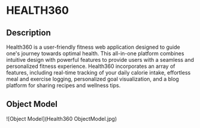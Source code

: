 # HEALTH360

## Description
Health360 is a user-friendly fitness web application designed to guide one's journey towards optimal health. This all-in-one platform combines intuitive design with powerful features to provide users with a seamless and personalized fitness experience. Health360 incorporates an array of features, including real-time tracking of your daily calorie intake, effortless meal and exercise logging, personalized goal visualization, and a blog platform for sharing recipes and wellness tips.

## Object Model

![Object Model](Health360 ObjectModel.jpg)
